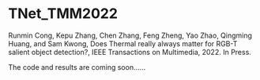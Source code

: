 # TNet_TMM2022

Runmin Cong, Kepu Zhang, Chen Zhang, Feng Zheng, Yao Zhao, Qingming Huang, and Sam Kwong, Does Thermal really always matter for RGB-T salient object detection?, IEEE Transactions on Multimedia, 2022. In Press.

The code and results are coming soon......
